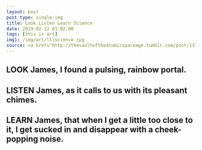 ```yaml
---
layout: post
post_type: single-img
title: Look Listen Learn Science
date: 2019-02-12 01:02:00
tags: [this is art]
img1: /img/art/lllscience.jpg
source: <a href="http://thevaultoftheatomicspaceage.tumblr.com/post/131419779855">The Vault of the Atomic Space Age</a>
---
```

## LOOK James, I found a pulsing, rainbow portal.
## LISTEN James, as it calls to us with its pleasant chimes.
## LEARN James, that when I get a little too close to it, I get sucked in and disappear with a cheek-popping noise.
